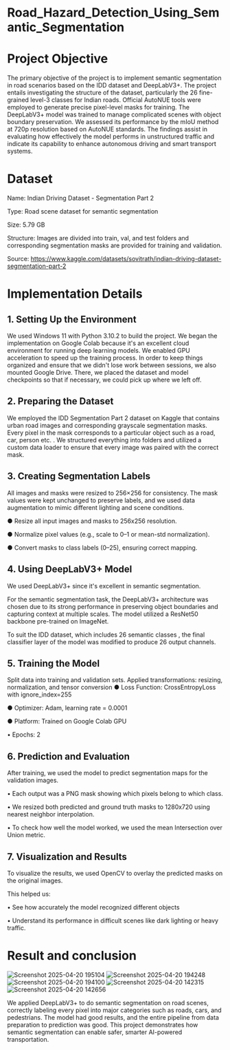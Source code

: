 # Road_Hazard_Detection_Using_Semantic_Segmentation
# Project Objective
The primary objective of the project is to implement semantic segmentation in road scenarios based on the IDD dataset and DeepLabV3+. The project entails investigating the structure of the dataset, particularly the 26 fine-grained level-3 classes for Indian roads. Official AutoNUE tools were employed to generate precise pixel-level masks for training. The DeepLabV3+ model was trained to manage complicated scenes with object boundary preservation. We assessed its performance by the mIoU method at 720p resolution based on AutoNUE standards. The findings assist in evaluating how effectively the model performs in unstructured traffic and indicate its capability to enhance autonomous driving and smart transport systems.
# Dataset
Name: Indian Driving Dataset - Segmentation Part 2

Type: Road scene dataset for semantic segmentation

Size: 5.79 GB

Structure: Images are divided into train, val, and test folders and corresponding segmentation masks are provided for training and validation.

Source: https://www.kaggle.com/datasets/sovitrath/indian-driving-dataset-segmentation-part-2

# Implementation Details
## 1. Setting Up the Environment
We used Windows 11 with Python 3.10.2 to build the project.
We began the implementation on Google Colab because it's an excellent cloud environment for running deep learning models. We enabled GPU acceleration to speed up the training process. In order to keep things organized and ensure that we didn't lose work between sessions, we also mounted Google Drive. There, we placed the dataset and model checkpoints so that if necessary, we could pick up where we left off.

## 2. Preparing the Dataset
We employed the IDD Segmentation Part 2 dataset on Kaggle that contains urban road images and corresponding grayscale segmentation masks. Every pixel in the mask corresponds to a particular object such as a road, car, person etc. . We structured everything into folders and utilized a custom data loader to ensure that every image was paired with the correct mask.
## 3. Creating Segmentation Labels
All images and masks were resized to 256×256 for consistency. The mask values were kept unchanged to preserve labels, and we used data augmentation to mimic different lighting and scene conditions.

● Resize all input images and masks to 256x256 resolution.

● Normalize pixel values (e.g., scale to 0–1 or mean-std normalization).

● Convert masks to class labels (0–25), ensuring correct mapping.
## 4. Using DeepLabV3+ Model
We used DeepLabV3+ since it's excellent in semantic segmentation.


For the semantic segmentation task, the DeepLabV3+ architecture was chosen due to its strong performance in preserving object boundaries and capturing context at multiple scales. The model utilized a ResNet50 backbone pre-trained on ImageNet.

To suit the IDD dataset, which includes 26 semantic classes , the final classifier layer of the model was modified to produce 26 output channels.
## 5. Training the Model
Split data into training and validation sets.
Applied transformations: resizing, normalization, and tensor conversion
● Loss Function: CrossEntropyLoss with ignore_index=255

● Optimizer: Adam, learning rate = 0.0001

● Platform: Trained on Google Colab GPU

•	Epochs: 2
## 6. Prediction and Evaluation
After training, we used the model to predict segmentation maps for the validation images.


•	Each output was a PNG mask showing which pixels belong to which class.


•	We resized both predicted and ground truth masks to 1280x720 using nearest neighbor interpolation.


•	To check how well the model worked, we used the mean Intersection over Union metric.
## 7. Visualization and Results
To visualize the results, we used OpenCV to overlay the predicted masks on the original images.


This helped us:


•	See how accurately the model recognized different objects


•	Understand its performance in difficult scenes like dark lighting or heavy traffic.
# Result and conclusion

![Screenshot 2025-04-20 195104](https://github.com/user-attachments/assets/eaa7b3dc-7a74-492e-99b1-c5f86af84d49)
![Screenshot 2025-04-20 194248](https://github.com/user-attachments/assets/537877f1-9231-44e2-a8dc-3ca5e35cf374)
![Screenshot 2025-04-20 194100](https://github.com/user-attachments/assets/9fe27951-2baf-4b7a-8926-0d130d42f4d0)
![Screenshot 2025-04-20 142315](https://github.com/user-attachments/assets/14b1bf93-4628-4719-9f13-8e45f6a0e871)
![Screenshot 2025-04-20 142656](https://github.com/user-attachments/assets/f25d27a7-d199-49b5-95bd-52cb9ce69925)


We applied DeepLabV3+ to do semantic segmentation on road scenes, correctly labeling every pixel into major categories such as roads, cars, and pedestrians. The model had good results, and the entire pipeline from data preparation to prediction was good. This project demonstrates how semantic segmentation can enable safer, smarter AI-powered transportation.



